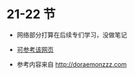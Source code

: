 # 21-22 节
*  网络部分打算在后续专们学习，没做笔记
* [可参考该网页](http://doraemonzzz.com/2021/10/16/2021-10-16-CMU-15-213-Intro-to-Computer-Systems-Lecture-21-to-Lecture-22/)

* 参考内容来自 http://doraemonzzz.com